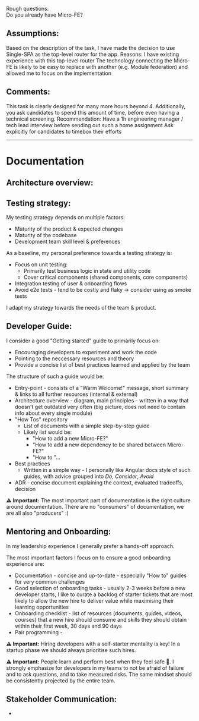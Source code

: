 Rough questions:  
Do you already have Micro-FE?



## Assumptions:
Based on the description of the task, I have made the decision to use Single-SPA as the top-level router for the app.
Reasons:
I have existing experience with this top-level router
The technology connecting the Micro-FE is likely to be easy to replace with another (e.g. Module federation) and allowed me to focus on the implementation




## Comments:
This task is clearly designed for many more hours beyond 4.
Additionally, you ask candidates to spend this amount of time, before even having a technical screening.
Recommendation:
Have a 1h engineering manager / tech lead interview before sending out such a home assignment
Ask explicitly for candidates to timebox their efforts






-----
# Documentation

## Architecture overview:


## Testing strategy:
My testing strategy depends on multiple factors:
- Maturity of the product & expected changes
- Maturity of the codebase
- Development team skill level & preferences

As a baseline, my personal preference towards a testing strategy is:
- Focus on unit testing:
    - Primarily test business logic in state and utility code
    - Cover critical components (shared components, core components)
- Integration testing of user & onboarding flows
- Avoid e2e tests - tend to be costly and flaky -> consider using as smoke tests

I adapt my strategy towards the needs of the team & product.


## Developer Guide:
I consider a good "Getting started" guide to primarily focus on:
- Encouraging developers to experiment and work the code
- Pointing to the neccessary resources and theory
- Provide a concise list of best practices learned and applied by the team


The structure of such a guide would be:
- Entry-point - consists of a "Warm Welcome!" message, short summary & links to all further resources (internal & external)
- Architecture overview - diagram, main principles - written in a way that doesn't get outdated very often (big picture, does not need to contain info about every single module)
- "How Tos" repository
    - List of documents with a simple step-by-step guide
    - Likely list would be:
        - "How to add a new Micro-FE?"
        - "How to add a new dependency to be shared between Micro-FE?"
        - "How to "...
- Best practices
    - Written in a simple way - I personally like Angular docs style of such guides, with advice grouped into *Do*, *Consider*, *Avoid*
- ADR - concise document explaining the context, evaluated tradeoffs, decision

**⚠️ Important:** The most important part of documentation is the right culture around documentation. There are no "consumers" of documentation, we are all also "producers" :)



## Mentoring and Onboarding:
In my leadership experience I generally prefer a hands-off approach.

The most important factors I focus on to ensure a good onboarding experience are:
- Documentation - concise and up-to-date - especially "How to" guides for very common challenges
- Good selection of onboarding tasks - usually 2-3 weeks before a new developer starts, I like to curate a backlog of starter tickets that are most likely to allow the new hire to deliver value while maximising their learning opportunities
- Onboarding checklist - list of resources (documents, guides, videos, courses) that a new hire should consume and skills they should obtain within their first week, 30 days and 90 days
- Pair programming - 


**⚠️ Important:** Hiring developers with a self-starter mentality is key! In a startup phase we should always prioritise such hires.

**⚠️ Important:** People learn and perform best when they feel safe 🤗. I strongly emphasize for developers in my teams to not be afraid of failure and to ask questions, and to take measured risks. The same mindset should be consistently projected by the entire team.

## Stakeholder Communication:
- 


